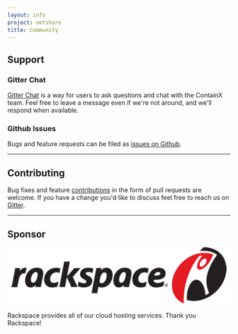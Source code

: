 ```yaml
---
layout: info
project: netshare
title: Community
---
```


<div class="community">
  <div class="row">
    <div class="col-sm-3">
      <h2><span id="support"></span>Support</h2>
    </div>
    <div class="col-sm-9">
      <div class="row">
        <div class="col-sm-6">
          <h3>Gitter Chat</h3>
          <p><a href="https://gitter.im/containx/community">Gitter Chat</a> is a way for users to ask questions and chat with the ContainX team. Feel free to leave a message even if we're not around, and we'll respond when available.</p>
        </div>
        <div class="col-sm-6">
        <h3>Github Issues</h3>
        <p>Bugs and feature requests can be filed as <a href="https://github.com/{{ site.repo-org }}/{{ site.repo-name }}/issues" target="_blank">issues on Github</a>.</p>
        </div>
      </div>
    </div>
  </div>
  <hr>
  <div class="row">
    <div class="col-sm-3">
      <h2><span id="contributing"></span>Contributing</h2>
    </div>
    <div class="col-sm-9">
      <p>Bug fixes and feature <a href="https://github.com/{{ site.repo-org }}/{{ site.repo-name }}">contributions</a> in the form of pull requests are welcome.  If you have a change you'd like to discuss feel free to reach us on <a href="https://gitter.im/ContainX/community">Gitter</a>.</p>
    </div>
  </div>
  <!--
  <hr>
  <div class="row">
    <div class="col-sm-3">
      <h2><span id="committers"></span>Committers</h2>
    </div>
    <div class="col-sm-9">
      <div class="row">
  {% for contributor in site.data.committers %}
        <div class="col-sm-4">
  {% include contributor.html %}
        </div>
  {% endfor %}
      </div>
    </div>
  </div>
  <hr>
  <div class="row">
    <div class="col-sm-3">
      <h2><span id="contributors"></span>Contributors</h2>
    </div>
    <div class="col-sm-9">
      <div class="row">
  {% for contributor in site.data.contributors %}
        <div class="col-sm-4">
  {% include contributor.html %}
        </div>
  {% endfor %}
      </div>
    </div>
  </div>
  -->
  <hr>
  <div class="row">
    <div class="col-sm-3">
      <h2><span id="thanks"></span>Sponsor</h2>
    </div>
    <div class="col-sm-9">
    <a href="http://rackspace.com"><img src="/assets/img/logos/rackspace.png" class="rackspace"></a>
      <p>
        Rackspace provides all of our cloud hosting services.  Thank you Rackspace!
      </p>
    </div>
  </div>
</div>
